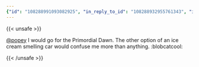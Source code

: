 ```yaml
---
{"id": "108288991093082925", "in_reply_to_id": "108288932955761343", "in_reply_to_account_id": "575", "sensitive": false, "spoiler_text": "", "visibility": "unlisted", "language": "en", "replies_count": 0, "reblogs_count": 0, "favourites_count": 1, "edited_at": null, "reblog": null, "application": {"name": "Tusky", "website": "https://tusky.app"}, "account": {"id": "108219415927856966", "username": "brozek", "acct": "brozek", "display_name": "Brandon Rozek", "url": "https://fosstodon.org/@brozek", "avatar": "https://cdn.fosstodon.org/accounts/avatars/108/219/415/927/856/966/original/bae9f46f23936e79.jpg", "avatar_static": "https://cdn.fosstodon.org/accounts/avatars/108/219/415/927/856/966/original/bae9f46f23936e79.jpg", "header": "https://fosstodon.org/headers/original/missing.png", "header_static": "https://fosstodon.org/headers/original/missing.png", "noindex": true}, "media_attachments": [], "mentions": [{"id": "575", "username": "popey", "url": "https://mastodon.social/@popey", "acct": "popey@mastodon.social"}], "tags": [], "emojis": [{"shortcode": "blobcatcool", "url": "https://cdn.fosstodon.org/custom_emojis/images/000/215/048/original/26ed25cc639641f7.png", "static_url": "https://cdn.fosstodon.org/custom_emojis/images/000/215/048/static/26ed25cc639641f7.png", "visible_in_picker": true}], "card": null, "poll": null, "syndication": "https://fosstodon.org/@brozek/108288991093082925", "date": "2022-05-12T12:34:32.879Z"}
---
```

{{< unsafe >}}
<p><span class="h-card"><a href="https://mastodon.social/@popey" class="u-url mention">@<span>popey</span></a></span> I would go for the Primordial Dawn. The other option of an ice cream smelling car would confuse me more than anything. :blobcatcool:</p>
{{< /unsafe >}}
